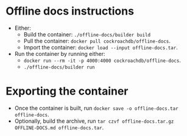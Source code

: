 # Offline docs instructions

* Either:
  * Build the container: `./offline-docs/builder build`
  * Pull the container: `docker pull cockroachdb/offline-docs`.
  * Import the container: `docker load --input offline-docs.tar`.
* Run the container by running either:
  * `docker run --rm -it -p 4000:4000 cockroachdb/offline-docs`.
  * `./offline-docs/builder run`

# Exporting the container

* Once the container is built, run `docker save -o offline-docs.tar offline-docs`.
* Optionally, build the archive, run `tar czvf offline-docs.tar.gz OFFLINE-DOCS.md offline-docs.tar`.
